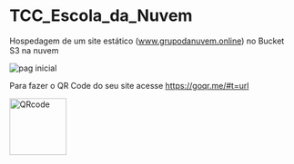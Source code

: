 # TCC_Escola_da_Nuvem
Hospedagem de um site estático (www.grupodanuvem.online) no Bucket S3 na nuvem

![pag inicial](https://github.com/OrleiSan/TCC_Escola_da_Nuvem/assets/95837371/a69f456e-fb49-454d-9ae9-3d061d6bba74)

Para fazer o QR Code do seu site acesse https://goqr.me/#t=url

<img align="" alt="QRcode" height="100" width="100" src="https://github.com/OrleiSan/TCC_Escola_da_Nuvem/assets/95837371/0913915f-f646-4329-b56c-c2129ff352ea">


